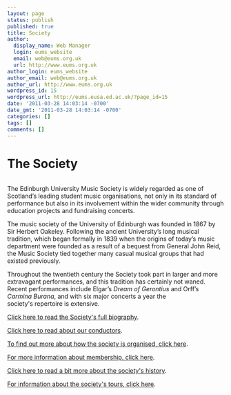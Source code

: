 ```yaml
---
layout: page
status: publish
published: true
title: Society
author:
  display_name: Web Manager
  login: eums_website
  email: web@eums.org.uk
  url: http://www.eums.org.uk
author_login: eums_website
author_email: web@eums.org.uk
author_url: http://www.eums.org.uk
wordpress_id: 15
wordpress_url: http://eums.eusa.ed.ac.uk/?page_id=15
date: '2011-03-28 14:03:14 -0700'
date_gmt: '2011-03-28 14:03:14 -0700'
categories: []
tags: []
comments: []
---
```


# The Society

<img alt="" src="http://eums.eusa.ed.ac.uk/wp-content/uploads/build/society.jpg">

The Edinburgh University Music Society is widely regarded as one of Scotland&rsquo;s leading student music organisations, not only in its standard of performance but also in its involvement within the wider community through education projects and fundraising concerts.

The music society of the University of Edinburgh was founded in 1867 by Sir Herbert Oakeley. Following the ancient University&rsquo;s long musical tradition, which began formally in 1839 when the origins of today&rsquo;s music department were founded as a result of a bequest from General John Reid, the Music Society tied together many casual musical groups that had existed previously.

Throughout the twentieth century the Society took part in larger and more extravagant performances, and this tradition has certainly not waned. Recent performances include Elgar&rsquo;s <em>Dream of Gerontius</em> and Orff&rsquo;s <em>Carmina Burana</em>, and with six major concerts a year the society's&nbsp;repertoire&nbsp;is extensive.

<a title="Link to EUMS' biography" href="http:eums.eusa.ed.ac.uksocietybiography">Click here to read the Society's full biography<a>.

<a title="Read about our conductors" href="http:eums.eusa.ed.ac.uksocietyconductors">Click here to read about our conductors<a>.

<a title="Read about how the society is organised" href="http:eums.eusa.ed.ac.uksocietyorganisation">To find out more about how the society is organised, click here<a>.

<a title="Find out about EUMS membership" href="http:eums.eusa.ed.ac.uksocietymembership">For more information about membership, click here<a>.

<a title="A history of the society" href="http:eums.eusa.ed.ac.uksocietyhistory">Click here to read a bit more about the society's history<a>.

<a title="Read about EUMS tours" href="http:eums.eusa.ed.ac.uksocietytours">For information about the society's tours, click here<a>.<p><br />
